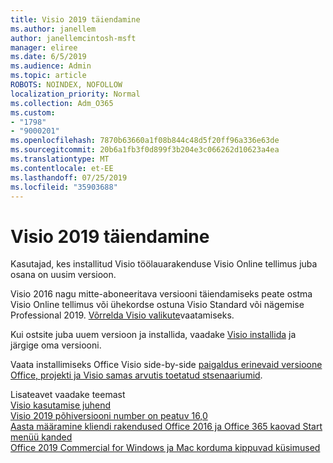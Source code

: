 ```yaml
---
title: Visio 2019 täiendamine
ms.author: janellem
author: janellemcintosh-msft
manager: eliree
ms.date: 6/5/2019
ms.audience: Admin
ms.topic: article
ROBOTS: NOINDEX, NOFOLLOW
localization_priority: Normal
ms.collection: Adm_O365
ms.custom:
- "1798"
- "9000201"
ms.openlocfilehash: 7870b63660a1f08b844c48d5f20ff96a336e63de
ms.sourcegitcommit: 20b6a1fb3f0d899f3b204e3c066262d10623a4ea
ms.translationtype: MT
ms.contentlocale: et-EE
ms.lasthandoff: 07/25/2019
ms.locfileid: "35903688"
---
```

# <a name="upgrade-to-visio-2019"></a>Visio 2019 täiendamine

Kasutajad, kes installitud Visio töölauarakenduse Visio Online tellimus juba osana on uusim versioon. 

Visio 2016 nagu mitte-aboneeritava versiooni täiendamiseks peate ostma Visio Online tellimus või ühekordse ostuna Visio Standard või nägemise Professional 2019. [Võrrelda Visio valikute](https://products.office.com/visio/microsoft-visio-plans-and-pricing-compare-visio-options)vaatamiseks.

Kui ostsite juba uuem versioon ja installida, vaadake [Visio installida](https://support.office.com/article/f98f21e3-aa02-4827-9167-ddab5b025710?wt.mc_id=OfficeAdm_ClientDIA_Alchemy1798) ja järgige oma versiooni. 

Vaata installimiseks Office Visio side-by-side [paigaldus erinevaid versioone Office, projekti ja Visio samas arvutis toetatud stsenaariumid](https://docs.microsoft.com/deployoffice/install-different-office-visio-and-project-versions-on-the-same-computer).

Lisateavet vaadake teemast<br>
[Visio kasutamise juhend](https://docs.microsoft.com/deployoffice/deployment-guide-for-visio)<br>
[Visio 2019 põhiversiooni number on peatuv 16,0](https://docs.microsoft.com/en-gb/deployoffice/office2019/overview#whats-stayed-the-same-in-office-2019)<br>
[Aasta määramine kliendi rakendused Office 2016 ja Office 365 kaovad Start menüü kanded](https://support.office.com/article/8fe5e052-76d2-49de-af30-2e84ed3da907?wt.mc_id=OfficeAdm_ClientDIA_Alchemy1798)<br>
[Office 2019 Commercial for Windows ja Mac korduma kippuvad küsimused](https://support.microsoft.com/help/4133312) 

